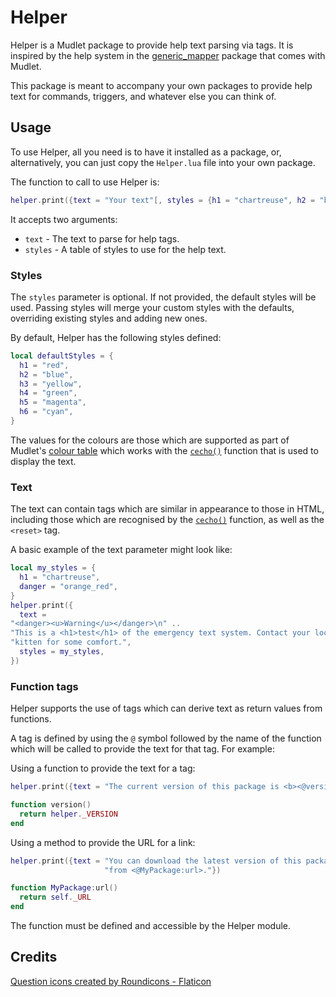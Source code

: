 # Helper

Helper is a Mudlet package to provide help text parsing via tags. It is
inspired by the help system in the [generic_mapper](https://github.com/Mudlet/Mudlet/blob/development/src/mudlet-lua/lua/generic-mapper/generic_mapper.xml)
package that comes with Mudlet.

This package is meant to accompany your own packages to provide help text for
commands, triggers, and whatever else you can think of.

## Usage
To use Helper, all you need is to have it installed as a package, or,
alternatively, you can just copy the `Helper.lua` file into your own package.

The function to call to use Helper is:

```lua
helper.print({text = "Your text"[, styles = {h1 = "chartreuse", h2 = "blue"}]})
```

It accepts two arguments:

- `text` - The text to parse for help tags.
- `styles` - A table of styles to use for the help text.

### Styles

The `styles` parameter is optional. If not provided, the default styles will be
used. Passing styles will merge your custom styles with the defaults,
overriding existing styles and adding new ones.

By default, Helper has the following styles defined:

```lua
local defaultStyles = {
  h1 = "red",
  h2 = "blue",
  h3 = "yellow",
  h4 = "green",
  h5 = "magenta",
  h6 = "cyan",
}
```

The values for the colours are those which are supported as part of Mudlet's
[colour table](https://wiki.mudlet.org/images/c/c3/ShowColors.png)
which works with the [`cecho()`](https://wiki.mudlet.org/w/Manual:Lua_Functions#cecho)
function that is used to display the text.

### Text

The text can contain tags which are similar in appearance to those in HTML,
including those which are recognised by the [`cecho()`](https://wiki.mudlet.org/w/Manual:Lua_Functions#cecho)
function, as well as the `<reset>` tag.

A basic example of the text parameter might look like:

```lua
local my_styles = {
  h1 = "chartreuse",
  danger = "orange_red",
}
helper.print({
  text =
"<danger><u>Warning</u></danger>\n" ..
"This is a <h1>test</h1> of the emergency text system. Contact your local\n" ..
"kitten for some comfort.",
  styles = my_styles,
})
```

### Function tags

Helper supports the use of tags which can derive text as return values from
functions.

A tag is defined by using the `@` symbol followed by the name of the function
which will be called to provide the text for that tag. For example:

Using a function to provide the text for a tag:

```lua
helper.print({text = "The current version of this package is <b><@version></b>."})

function version()
  return helper._VERSION
end
```

Using a method to provide the URL for a link:

```lua
helper.print({text = "You can download the latest version of this package "
                     "from <@MyPackage:url>."})

function MyPackage:url()
  return self._URL
end
```

The function must be defined and accessible by the Helper module.

## Credits

[Question icons created by Roundicons - Flaticon](https://www.flaticon.com/free-icons/question)
